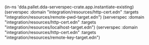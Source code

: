 (in-ns 'dda.pallet.dda-serverspec-crate.app.instantiate-existing)
(serverspec :domain "integration/resources/http-cert.edn"
            :targets "integration/resources/remote-pwd-target.edn")
(serverspec :domain "integration/resources/http-cert.edn"
            :targets "integration/resources/localhost-target.edn")
(serverspec :domain "integration/resources/http-cert.edn"
            :targets "integration/resources/remote-key-target.edn")

